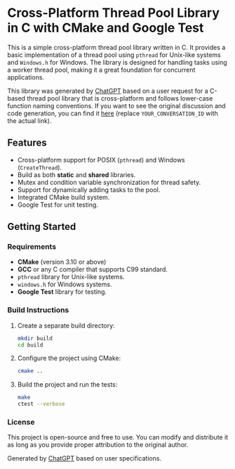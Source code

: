 # Cross-Platform Thread Pool Library in C with CMake and Google Test

This is a simple cross-platform thread pool library written in C. It provides a basic implementation of a thread pool using `pthread` for Unix-like systems and `Windows.h` for Windows. The library is designed for handling tasks using a worker thread pool, making it a great foundation for concurrent applications.

This library was generated by [ChatGPT](https://chat.openai.com/) based on a user request for a C-based thread pool library that is cross-platform and follows lower-case function naming conventions. If you want to see the original discussion and code generation, you can find it [here](https://chat.openai.com/?id=YOUR_CONVERSATION_ID) (replace `YOUR_CONVERSATION_ID` with the actual link).

## Features

- Cross-platform support for POSIX (`pthread`) and Windows (`CreateThread`).
- Build as both **static** and **shared** libraries.
- Mutex and condition variable synchronization for thread safety.
- Support for dynamically adding tasks to the pool.
- Integrated CMake build system.
- Google Test for unit testing.

## Getting Started

### Requirements

- **CMake** (version 3.10 or above)
- **GCC** or any C compiler that supports C99 standard.
- `pthread` library for Unix-like systems.
- `windows.h` for Windows systems.
- **Google Test** library for testing.

### Build Instructions

1. Create a separate build directory:
    ```bash
    mkdir build
    cd build
    ```

2. Configure the project using CMake:
    ```bash
    cmake ..
    ```

3. Build the project and run the tests:
    ```bash
    make
    ctest --verbose
    ```

### License

This project is open-source and free to use. You can modify and distribute it as long as you provide proper attribution to the original author.

Generated by [ChatGPT](https://chat.openai.com/?id=YOUR_CONVERSATION_ID) based on user specifications.
